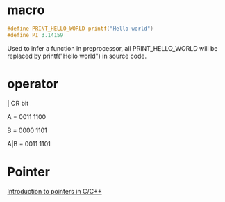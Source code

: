 # macro

````c
#define PRINT_HELLO_WORLD printf("Hello world")
#define PI 3.14159
````

Used to infer a function in preprocessor, all PRINT_HELLO_WORLD will be replaced by printf("Hello world") in source code.

# operator

| OR bit

A = 0011 1100

B = 0000 1101

A|B = 0011 1101

# Pointer

[Introduction to pointers in C/C++](https://www.youtube.com/watch?v=h-HBipu_1P0)
